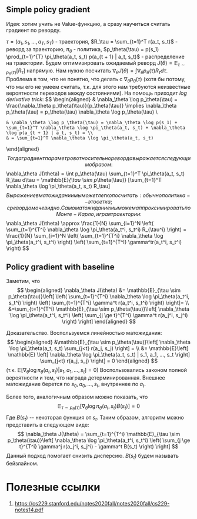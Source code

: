 ## Simple policy gradient
Идея: хотим учить не Value-функцию, а сразу научиться считать градиент по реворду.

$\tau = (a_1, s_1, ..., a_T, s_T)$ - траектория,   $R_\tau = \sum_{t=1}^T r(a_t, s_t)$ - реворд за траекторию, $\pi_\theta$ - политика, $p_\theta(\tau) = p(s_1) \prod_{t=1}^{T} \pi_\theta(a_t, s_t) p(a_{t + 1} | a_t, s_t)$ - распределение на траектории.
Будем оптимизировать ожидаемый реворд $J(\theta) = \mathbb{E}_{\tau \sim p_\theta(\tau)} [R_\tau]$ напрямую.
Нам нужно посчитать $\nabla_\theta J(\theta) = \int \nabla_\theta p_\theta(\tau) R_\tau d \tau$. Проблема в том, что не понятно, что делать с $\nabla_\theta p_\theta(\tau)$ (хотя бы потому, что мы его не умеем считать, т.к. для этого нам требуются неизвестные вероятности переходов между состояниями). На помощь приходит *log derivative trick*:
$$
\begin{aligned}
	& \nabla_\theta \log p_\theta(\tau) = \frac{\nabla_\theta p_\theta(\tau)}{p_\theta(\tau)} \implies \nabla_\theta p_\theta(\tau) = p_\theta(\tau) \nabla_\theta \log p_\theta(\tau) \\

	& \nabla_\theta \log p_\theta(\tau) = \nabla_\theta \log p(s_1) + \sum_{t=1}^T \nabla_\theta \log \pi_\theta(a_t, s_t) + \nabla_\theta \log p(a_{t + 1} | a_t, s_t) = \\ 
	& = \sum_{t=1}^T \nabla_\theta \log \pi_\theta(a_t, s_t)
\end{aligned} 
$$
Тогда градиент параметров относительно реворда выражается следующим образом:
$$
\nabla_\theta J(\theta) = \int p_\theta(\tau) \sum_{t=1}^T \pi_\theta(a_t, s_t) R_\tau d\tau = \mathbb{E}_{\tau \sim p_\theta(\tau)} [\sum_{t=1}^T \nabla_\theta \log \pi_\theta(a_t, s_t) R_\tau]
$$ 
Выражение в матожидании мы может легко посчитать: обычно политика -- это сетка; с ревордом очевидно. Само матожидание мы можем аппроксимировать по Монте-Карло, играя траектории:
$$
\nabla_\theta J(\theta) \approx \frac{1}{N} \sum_{i=1}^N \left( \sum_{t=1}^{T^i} \nabla_\theta \log \pi_\theta(a_t^i, s_t^i) R_{\tau^i} \right) = \frac{1}{N} \sum_{i=1}^N \left( \sum_{t=1}^{T^i} \nabla_\theta \log \pi_\theta(a_t^i, s_t^i) \right)  \left( \sum_{t=1}^{T^I} \gamma^tr(a_t^i, s_t^i) \right)
$$
## Policy gradient with baseline

Заметим, что 
$$
\begin{aligned}
	\nabla_\theta J(\theta) &= \mathbb{E}_{\tau \sim p_\theta(\tau)}\left[
		 \left( \sum_{t=1}^{T^i} \nabla_\theta \log \pi_\theta(a_t^i, s_t^i) \right) 
		 \left( \sum_{t=1}^{T^i} \gamma^t r(a_t^i, s_t^i) \right)
	\right]= \\
	&=\sum_{t=1}^{T^i} \mathbb{E}_{\tau \sim p_\theta(\tau)}\left[
		 \nabla_\theta \log \pi_\theta(a_t^i, s_t^i) 
		 \left( \sum_{j \ge t}^{T^i} \gamma^t r(a_j^i, s_j^i) \right)
	\right]
\end{aligned}
$$

Доказательство.
Воспользуемся линейностью матожидания:
$$
\begin{aligned}
	&\mathbb{E}_{\tau \sim p_\theta(\tau)}\left[ \nabla_\theta \log \pi_\theta(a_t, s_t) \sum_{j<t} r(a_j, s_j) \right] 
	= \\
	&= \mathbb{E}\left[ \mathbb{E} \left[ \nabla_\theta \log \pi_\theta(a_t, s_t) | s_1, a_1, ..., s_t \right] \sum_{j<t} r(a_j, s_j) \right] = 0
\end{aligned}
$$
(т.к. $\mathbb{E} \left[ \nabla_\theta \log \pi_\theta(a_t, s_t) | s_1, a_1, ..., s_t \right] = 0$)
Воспользовались законом полной вероятности и тем, что награда детерминированная. Внешнее матожидание берется по $s_0, a_0, ..., s_t$, внутреннее по $a_t$.

Более того, аналогичным образом можно показать, что 
$$
\mathbb{E}_{\tau \sim p_\theta(\tau)}\left[ \nabla_\theta \log \pi_\theta(a_t, s_t) B(s_t) \right] = 0
$$
Где $B(s_t)$ -- некоторая функция от $s_t$.
Таким образом, алгоритм можно представить в следующем виде:
$$
\nabla_\theta J(\theta) = \sum_{t=1}^{T^i} \mathbb{E}_{\tau \sim p_\theta(\tau)}\left[
		 \nabla_\theta \log \pi_\theta(a_t^i, s_t^i) 
		 \left( \sum_{j \ge t}^{T^i} \gamma^j r(a_j^i, s_j^i) - \gamma^t B(s_t) \right)
\right]
$$
Данный подход помогает снизить дисперсию. $B(s_t)$ будем называть бейзлайном.

# Полезные ссылки
1. https://cs229.stanford.edu/notes2020fall/notes2020fall/cs229-notes14.pdf